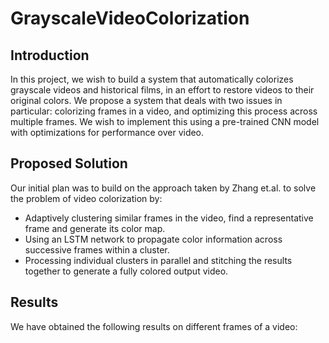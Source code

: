 # GrayscaleVideoColorization

## Introduction
In this project, we wish to build a system that automatically colorizes grayscale videos and historical films,
in an effort to restore videos to their original colors. We propose a system that deals with two issues in
particular: colorizing frames in a video, and optimizing this process across multiple frames. We wish to
implement this using a pre-trained CNN model with optimizations for performance over video.

## Proposed Solution
Our initial plan was to build on the approach taken by Zhang et.al. to solve the problem of video
colorization by:
- Adaptively clustering similar frames in the video, find a representative frame and generate its color
map.
- Using an LSTM network to propagate color information across successive frames within a cluster.
- Processing individual clusters in parallel and stitching the results together to generate a fully colored
output video.

## Results
We have obtained the following results on different frames of a video:
